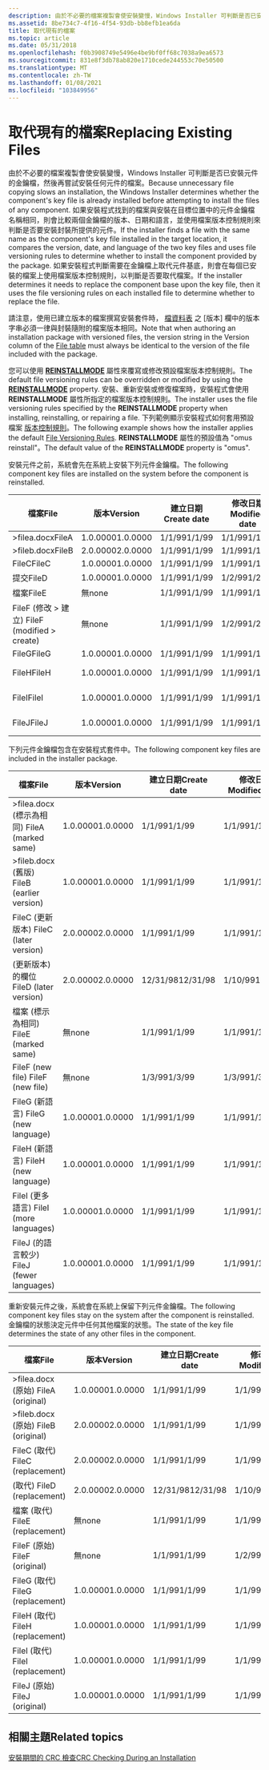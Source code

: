 ```yaml
---
description: 由於不必要的檔案複製會使安裝變慢，Windows Installer 可判斷是否已安裝元件的金鑰檔，然後再嘗試安裝任何元件的檔案。
ms.assetid: 8be734c7-4f16-4f54-93db-bb8efb1ea6da
title: 取代現有的檔案
ms.topic: article
ms.date: 05/31/2018
ms.openlocfilehash: f0b3908749e5496e4be9bf0ff68c7038a9ea6573
ms.sourcegitcommit: 831e8f3db78ab820e1710cede244553c70e50500
ms.translationtype: MT
ms.contentlocale: zh-TW
ms.lasthandoff: 01/08/2021
ms.locfileid: "103849956"
---
```

# <a name="replacing-existing-files"></a><span data-ttu-id="8b31f-103">取代現有的檔案</span><span class="sxs-lookup"><span data-stu-id="8b31f-103">Replacing Existing Files</span></span>

<span data-ttu-id="8b31f-104">由於不必要的檔案複製會使安裝變慢，Windows Installer 可判斷是否已安裝元件的金鑰檔，然後再嘗試安裝任何元件的檔案。</span><span class="sxs-lookup"><span data-stu-id="8b31f-104">Because unnecessary file copying slows an installation, the Windows Installer determines whether the component's key file is already installed before attempting to install the files of any component.</span></span> <span data-ttu-id="8b31f-105">如果安裝程式找到的檔案與安裝在目標位置中的元件金鑰檔名稱相同，則會比較兩個金鑰檔的版本、日期和語言，並使用檔案版本控制規則來判斷是否要安裝封裝所提供的元件。</span><span class="sxs-lookup"><span data-stu-id="8b31f-105">If the installer finds a file with the same name as the component's key file installed in the target location, it compares the version, date, and language of the two key files and uses file versioning rules to determine whether to install the component provided by the package.</span></span> <span data-ttu-id="8b31f-106">如果安裝程式判斷需要在金鑰檔上取代元件基底，則會在每個已安裝的檔案上使用檔案版本控制規則，以判斷是否要取代檔案。</span><span class="sxs-lookup"><span data-stu-id="8b31f-106">If the installer determines it needs to replace the component base upon the key file, then it uses the file versioning rules on each installed file to determine whether to replace the file.</span></span>

<span data-ttu-id="8b31f-107">請注意，使用已建立版本的檔案撰寫安裝套件時， [檔資料表](file-table.md) 之 [版本] 欄中的版本字串必須一律與封裝隨附的檔案版本相同。</span><span class="sxs-lookup"><span data-stu-id="8b31f-107">Note that when authoring an installation package with versioned files, the version string in the Version column of the [File table](file-table.md) must always be identical to the version of the file included with the package.</span></span>

<span data-ttu-id="8b31f-108">您可以使用 [**REINSTALLMODE**](reinstallmode.md) 屬性來覆寫或修改預設檔案版本控制規則。</span><span class="sxs-lookup"><span data-stu-id="8b31f-108">The default file versioning rules can be overridden or modified by using the [**REINSTALLMODE**](reinstallmode.md) property.</span></span> <span data-ttu-id="8b31f-109">安裝、重新安裝或修復檔案時，安裝程式會使用 **REINSTALLMODE** 屬性所指定的檔案版本控制規則。</span><span class="sxs-lookup"><span data-stu-id="8b31f-109">The installer uses the file versioning rules specified by the **REINSTALLMODE** property when installing, reinstalling, or repairing a file.</span></span> <span data-ttu-id="8b31f-110">下列範例顯示安裝程式如何套用預設檔案 [版本控制規則](file-versioning-rules.md)。</span><span class="sxs-lookup"><span data-stu-id="8b31f-110">The following example shows how the installer applies the default [File Versioning Rules](file-versioning-rules.md).</span></span> <span data-ttu-id="8b31f-111">**REINSTALLMODE** 屬性的預設值為 "omus reinstall"。</span><span class="sxs-lookup"><span data-stu-id="8b31f-111">The default value of the **REINSTALLMODE** property is "omus".</span></span>

<span data-ttu-id="8b31f-112">安裝元件之前，系統會先在系統上安裝下列元件金鑰檔。</span><span class="sxs-lookup"><span data-stu-id="8b31f-112">The following component key files are installed on the system before the component is reinstalled.</span></span>



| <span data-ttu-id="8b31f-113">檔案</span><span class="sxs-lookup"><span data-stu-id="8b31f-113">File</span></span>                                    | <span data-ttu-id="8b31f-114">版本</span><span class="sxs-lookup"><span data-stu-id="8b31f-114">Version</span></span>  | <span data-ttu-id="8b31f-115">建立日期</span><span class="sxs-lookup"><span data-stu-id="8b31f-115">Create date</span></span> | <span data-ttu-id="8b31f-116">修改日期</span><span class="sxs-lookup"><span data-stu-id="8b31f-116">Modified date</span></span> | <span data-ttu-id="8b31f-117">語言</span><span class="sxs-lookup"><span data-stu-id="8b31f-117">Language</span></span>    |
|-----------------------------------------|----------|-------------|---------------|-------------|
| <span data-ttu-id="8b31f-118">>filea.docx</span><span class="sxs-lookup"><span data-stu-id="8b31f-118">FileA</span></span>                                   | <span data-ttu-id="8b31f-119">1.0.0000</span><span class="sxs-lookup"><span data-stu-id="8b31f-119">1.0.0000</span></span> | <span data-ttu-id="8b31f-120">1/1/99</span><span class="sxs-lookup"><span data-stu-id="8b31f-120">1/1/99</span></span>      | <span data-ttu-id="8b31f-121">1/1/99</span><span class="sxs-lookup"><span data-stu-id="8b31f-121">1/1/99</span></span>        | <span data-ttu-id="8b31f-122">ENG</span><span class="sxs-lookup"><span data-stu-id="8b31f-122">ENG</span></span>         |
| <span data-ttu-id="8b31f-123">>fileb.docx</span><span class="sxs-lookup"><span data-stu-id="8b31f-123">FileB</span></span>                                   | <span data-ttu-id="8b31f-124">2.0.0000</span><span class="sxs-lookup"><span data-stu-id="8b31f-124">2.0.0000</span></span> | <span data-ttu-id="8b31f-125">1/1/99</span><span class="sxs-lookup"><span data-stu-id="8b31f-125">1/1/99</span></span>      | <span data-ttu-id="8b31f-126">1/1/99</span><span class="sxs-lookup"><span data-stu-id="8b31f-126">1/1/99</span></span>        | <span data-ttu-id="8b31f-127">ENG</span><span class="sxs-lookup"><span data-stu-id="8b31f-127">ENG</span></span>         |
| <span data-ttu-id="8b31f-128">FileC</span><span class="sxs-lookup"><span data-stu-id="8b31f-128">FileC</span></span>                                   | <span data-ttu-id="8b31f-129">1.0.0000</span><span class="sxs-lookup"><span data-stu-id="8b31f-129">1.0.0000</span></span> | <span data-ttu-id="8b31f-130">1/1/99</span><span class="sxs-lookup"><span data-stu-id="8b31f-130">1/1/99</span></span>      | <span data-ttu-id="8b31f-131">1/1/99</span><span class="sxs-lookup"><span data-stu-id="8b31f-131">1/1/99</span></span>        | <span data-ttu-id="8b31f-132">ENG</span><span class="sxs-lookup"><span data-stu-id="8b31f-132">ENG</span></span>         |
| <span data-ttu-id="8b31f-133">提交</span><span class="sxs-lookup"><span data-stu-id="8b31f-133">FileD</span></span>                                   | <span data-ttu-id="8b31f-134">1.0.0000</span><span class="sxs-lookup"><span data-stu-id="8b31f-134">1.0.0000</span></span> | <span data-ttu-id="8b31f-135">1/1/99</span><span class="sxs-lookup"><span data-stu-id="8b31f-135">1/1/99</span></span>      | <span data-ttu-id="8b31f-136">1/2/99</span><span class="sxs-lookup"><span data-stu-id="8b31f-136">1/2/99</span></span>        | <span data-ttu-id="8b31f-137">ENG</span><span class="sxs-lookup"><span data-stu-id="8b31f-137">ENG</span></span>         |
| <span data-ttu-id="8b31f-138">檔案</span><span class="sxs-lookup"><span data-stu-id="8b31f-138">FileE</span></span>                                   | <span data-ttu-id="8b31f-139">無</span><span class="sxs-lookup"><span data-stu-id="8b31f-139">none</span></span>     | <span data-ttu-id="8b31f-140">1/1/99</span><span class="sxs-lookup"><span data-stu-id="8b31f-140">1/1/99</span></span>      | <span data-ttu-id="8b31f-141">1/1/99</span><span class="sxs-lookup"><span data-stu-id="8b31f-141">1/1/99</span></span>        | <span data-ttu-id="8b31f-142">無</span><span class="sxs-lookup"><span data-stu-id="8b31f-142">none</span></span>        |
| <span data-ttu-id="8b31f-143">FileF (修改 > 建立) </span><span class="sxs-lookup"><span data-stu-id="8b31f-143">FileF (modified > create)</span></span><br/> | <span data-ttu-id="8b31f-144">無</span><span class="sxs-lookup"><span data-stu-id="8b31f-144">none</span></span>     | <span data-ttu-id="8b31f-145">1/1/99</span><span class="sxs-lookup"><span data-stu-id="8b31f-145">1/1/99</span></span>      | <span data-ttu-id="8b31f-146">1/2/99</span><span class="sxs-lookup"><span data-stu-id="8b31f-146">1/2/99</span></span>        | <span data-ttu-id="8b31f-147">無</span><span class="sxs-lookup"><span data-stu-id="8b31f-147">none</span></span>        |
| <span data-ttu-id="8b31f-148">FileG</span><span class="sxs-lookup"><span data-stu-id="8b31f-148">FileG</span></span>                                   | <span data-ttu-id="8b31f-149">1.0.0000</span><span class="sxs-lookup"><span data-stu-id="8b31f-149">1.0.0000</span></span> | <span data-ttu-id="8b31f-150">1/1/99</span><span class="sxs-lookup"><span data-stu-id="8b31f-150">1/1/99</span></span>      | <span data-ttu-id="8b31f-151">1/1/99</span><span class="sxs-lookup"><span data-stu-id="8b31f-151">1/1/99</span></span>        | <span data-ttu-id="8b31f-152">ENG</span><span class="sxs-lookup"><span data-stu-id="8b31f-152">ENG</span></span>         |
| <span data-ttu-id="8b31f-153">FileH</span><span class="sxs-lookup"><span data-stu-id="8b31f-153">FileH</span></span>                                   | <span data-ttu-id="8b31f-154">1.0.0000</span><span class="sxs-lookup"><span data-stu-id="8b31f-154">1.0.0000</span></span> | <span data-ttu-id="8b31f-155">1/1/99</span><span class="sxs-lookup"><span data-stu-id="8b31f-155">1/1/99</span></span>      | <span data-ttu-id="8b31f-156">1/1/99</span><span class="sxs-lookup"><span data-stu-id="8b31f-156">1/1/99</span></span>        | <span data-ttu-id="8b31f-157">ENG、FRN、SPN</span><span class="sxs-lookup"><span data-stu-id="8b31f-157">ENG,FRN,SPN</span></span> |
| <span data-ttu-id="8b31f-158">FileI</span><span class="sxs-lookup"><span data-stu-id="8b31f-158">FileI</span></span>                                   | <span data-ttu-id="8b31f-159">1.0.0000</span><span class="sxs-lookup"><span data-stu-id="8b31f-159">1.0.0000</span></span> | <span data-ttu-id="8b31f-160">1/1/99</span><span class="sxs-lookup"><span data-stu-id="8b31f-160">1/1/99</span></span>      | <span data-ttu-id="8b31f-161">1/1/99</span><span class="sxs-lookup"><span data-stu-id="8b31f-161">1/1/99</span></span>        | <span data-ttu-id="8b31f-162">ENG、FRN</span><span class="sxs-lookup"><span data-stu-id="8b31f-162">ENG,FRN</span></span>     |
| <span data-ttu-id="8b31f-163">FileJ</span><span class="sxs-lookup"><span data-stu-id="8b31f-163">FileJ</span></span>                                   | <span data-ttu-id="8b31f-164">1.0.0000</span><span class="sxs-lookup"><span data-stu-id="8b31f-164">1.0.0000</span></span> | <span data-ttu-id="8b31f-165">1/1/99</span><span class="sxs-lookup"><span data-stu-id="8b31f-165">1/1/99</span></span>      | <span data-ttu-id="8b31f-166">1/1/99</span><span class="sxs-lookup"><span data-stu-id="8b31f-166">1/1/99</span></span>        | <span data-ttu-id="8b31f-167">ENG、GER、ITN</span><span class="sxs-lookup"><span data-stu-id="8b31f-167">ENG,GER,ITN</span></span> |



 

<span data-ttu-id="8b31f-168">下列元件金鑰檔包含在安裝程式套件中。</span><span class="sxs-lookup"><span data-stu-id="8b31f-168">The following component key files are included in the installer package.</span></span>



| <span data-ttu-id="8b31f-169">檔案</span><span class="sxs-lookup"><span data-stu-id="8b31f-169">File</span></span>                               | <span data-ttu-id="8b31f-170">版本</span><span class="sxs-lookup"><span data-stu-id="8b31f-170">Version</span></span>  | <span data-ttu-id="8b31f-171">建立日期</span><span class="sxs-lookup"><span data-stu-id="8b31f-171">Create date</span></span> | <span data-ttu-id="8b31f-172">修改日期</span><span class="sxs-lookup"><span data-stu-id="8b31f-172">Modified date</span></span> | <span data-ttu-id="8b31f-173">語言</span><span class="sxs-lookup"><span data-stu-id="8b31f-173">Language</span></span>    |
|------------------------------------|----------|-------------|---------------|-------------|
| <span data-ttu-id="8b31f-174">>filea.docx (標示為相同) </span><span class="sxs-lookup"><span data-stu-id="8b31f-174">FileA (marked same)</span></span><br/>     | <span data-ttu-id="8b31f-175">1.0.0000</span><span class="sxs-lookup"><span data-stu-id="8b31f-175">1.0.0000</span></span> | <span data-ttu-id="8b31f-176">1/1/99</span><span class="sxs-lookup"><span data-stu-id="8b31f-176">1/1/99</span></span>      | <span data-ttu-id="8b31f-177">1/1/99</span><span class="sxs-lookup"><span data-stu-id="8b31f-177">1/1/99</span></span>        | <span data-ttu-id="8b31f-178">ENG</span><span class="sxs-lookup"><span data-stu-id="8b31f-178">ENG</span></span>         |
| <span data-ttu-id="8b31f-179">>fileb.docx (舊版) </span><span class="sxs-lookup"><span data-stu-id="8b31f-179">FileB (earlier version)</span></span><br/> | <span data-ttu-id="8b31f-180">1.0.0000</span><span class="sxs-lookup"><span data-stu-id="8b31f-180">1.0.0000</span></span> | <span data-ttu-id="8b31f-181">1/1/99</span><span class="sxs-lookup"><span data-stu-id="8b31f-181">1/1/99</span></span>      | <span data-ttu-id="8b31f-182">1/1/99</span><span class="sxs-lookup"><span data-stu-id="8b31f-182">1/1/99</span></span>        | <span data-ttu-id="8b31f-183">ENG</span><span class="sxs-lookup"><span data-stu-id="8b31f-183">ENG</span></span>         |
| <span data-ttu-id="8b31f-184">FileC (更新版本) </span><span class="sxs-lookup"><span data-stu-id="8b31f-184">FileC (later version)</span></span><br/>   | <span data-ttu-id="8b31f-185">2.0.0000</span><span class="sxs-lookup"><span data-stu-id="8b31f-185">2.0.0000</span></span> | <span data-ttu-id="8b31f-186">1/1/99</span><span class="sxs-lookup"><span data-stu-id="8b31f-186">1/1/99</span></span>      | <span data-ttu-id="8b31f-187">1/1/99</span><span class="sxs-lookup"><span data-stu-id="8b31f-187">1/1/99</span></span>        | <span data-ttu-id="8b31f-188">ENG</span><span class="sxs-lookup"><span data-stu-id="8b31f-188">ENG</span></span>         |
| <span data-ttu-id="8b31f-189"> (更新版本) 的欄位</span><span class="sxs-lookup"><span data-stu-id="8b31f-189">FileD (later version)</span></span><br/>   | <span data-ttu-id="8b31f-190">2.0.0000</span><span class="sxs-lookup"><span data-stu-id="8b31f-190">2.0.0000</span></span> | <span data-ttu-id="8b31f-191">12/31/98</span><span class="sxs-lookup"><span data-stu-id="8b31f-191">12/31/98</span></span>    | <span data-ttu-id="8b31f-192">1/10/99</span><span class="sxs-lookup"><span data-stu-id="8b31f-192">1/10/99</span></span>       | <span data-ttu-id="8b31f-193">FRN</span><span class="sxs-lookup"><span data-stu-id="8b31f-193">FRN</span></span>         |
| <span data-ttu-id="8b31f-194">檔案 (標示為相同) </span><span class="sxs-lookup"><span data-stu-id="8b31f-194">FileE (marked same)</span></span><br/>     | <span data-ttu-id="8b31f-195">無</span><span class="sxs-lookup"><span data-stu-id="8b31f-195">none</span></span>     | <span data-ttu-id="8b31f-196">1/1/99</span><span class="sxs-lookup"><span data-stu-id="8b31f-196">1/1/99</span></span>      | <span data-ttu-id="8b31f-197">1/1/99</span><span class="sxs-lookup"><span data-stu-id="8b31f-197">1/1/99</span></span>        | <span data-ttu-id="8b31f-198">無</span><span class="sxs-lookup"><span data-stu-id="8b31f-198">none</span></span>        |
| <span data-ttu-id="8b31f-199">FileF (new file) </span><span class="sxs-lookup"><span data-stu-id="8b31f-199">FileF (new file)</span></span><br/>        | <span data-ttu-id="8b31f-200">無</span><span class="sxs-lookup"><span data-stu-id="8b31f-200">none</span></span>     | <span data-ttu-id="8b31f-201">1/3/99</span><span class="sxs-lookup"><span data-stu-id="8b31f-201">1/3/99</span></span>      | <span data-ttu-id="8b31f-202">1/3/99</span><span class="sxs-lookup"><span data-stu-id="8b31f-202">1/3/99</span></span>        | <span data-ttu-id="8b31f-203">無</span><span class="sxs-lookup"><span data-stu-id="8b31f-203">none</span></span>        |
| <span data-ttu-id="8b31f-204">FileG (新語言) </span><span class="sxs-lookup"><span data-stu-id="8b31f-204">FileG (new language)</span></span><br/>    | <span data-ttu-id="8b31f-205">1.0.0000</span><span class="sxs-lookup"><span data-stu-id="8b31f-205">1.0.0000</span></span> | <span data-ttu-id="8b31f-206">1/1/99</span><span class="sxs-lookup"><span data-stu-id="8b31f-206">1/1/99</span></span>      | <span data-ttu-id="8b31f-207">1/1/99</span><span class="sxs-lookup"><span data-stu-id="8b31f-207">1/1/99</span></span>        | <span data-ttu-id="8b31f-208">FRN</span><span class="sxs-lookup"><span data-stu-id="8b31f-208">FRN</span></span>         |
| <span data-ttu-id="8b31f-209">FileH (新語言) </span><span class="sxs-lookup"><span data-stu-id="8b31f-209">FileH (new language)</span></span><br/>    | <span data-ttu-id="8b31f-210">1.0.0000</span><span class="sxs-lookup"><span data-stu-id="8b31f-210">1.0.0000</span></span> | <span data-ttu-id="8b31f-211">1/1/99</span><span class="sxs-lookup"><span data-stu-id="8b31f-211">1/1/99</span></span>      | <span data-ttu-id="8b31f-212">1/1/99</span><span class="sxs-lookup"><span data-stu-id="8b31f-212">1/1/99</span></span>        | <span data-ttu-id="8b31f-213">ITN，ENG，GER</span><span class="sxs-lookup"><span data-stu-id="8b31f-213">ITN,ENG,GER</span></span> |
| <span data-ttu-id="8b31f-214">FileI (更多語言) </span><span class="sxs-lookup"><span data-stu-id="8b31f-214">FileI (more languages)</span></span><br/>  | <span data-ttu-id="8b31f-215">1.0.0000</span><span class="sxs-lookup"><span data-stu-id="8b31f-215">1.0.0000</span></span> | <span data-ttu-id="8b31f-216">1/1/99</span><span class="sxs-lookup"><span data-stu-id="8b31f-216">1/1/99</span></span>      | <span data-ttu-id="8b31f-217">1/1/99</span><span class="sxs-lookup"><span data-stu-id="8b31f-217">1/1/99</span></span>        | <span data-ttu-id="8b31f-218">ENG、FRN、SPN</span><span class="sxs-lookup"><span data-stu-id="8b31f-218">ENG,FRN,SPN</span></span> |
| <span data-ttu-id="8b31f-219">FileJ (的語言較少) </span><span class="sxs-lookup"><span data-stu-id="8b31f-219">FileJ (fewer languages)</span></span><br/> | <span data-ttu-id="8b31f-220">1.0.0000</span><span class="sxs-lookup"><span data-stu-id="8b31f-220">1.0.0000</span></span> | <span data-ttu-id="8b31f-221">1/1/99</span><span class="sxs-lookup"><span data-stu-id="8b31f-221">1/1/99</span></span>      | <span data-ttu-id="8b31f-222">1/1/99</span><span class="sxs-lookup"><span data-stu-id="8b31f-222">1/1/99</span></span>        | <span data-ttu-id="8b31f-223">德國</span><span class="sxs-lookup"><span data-stu-id="8b31f-223">GER</span></span>         |



 

<span data-ttu-id="8b31f-224">重新安裝元件之後，系統會在系統上保留下列元件金鑰檔。</span><span class="sxs-lookup"><span data-stu-id="8b31f-224">The following component key files stay on the system after the component is reinstalled.</span></span> <span data-ttu-id="8b31f-225">金鑰檔的狀態決定元件中任何其他檔案的狀態。</span><span class="sxs-lookup"><span data-stu-id="8b31f-225">The state of the key file determines the state of any other files in the component.</span></span>



| <span data-ttu-id="8b31f-226">檔案</span><span class="sxs-lookup"><span data-stu-id="8b31f-226">File</span></span>                | <span data-ttu-id="8b31f-227">版本</span><span class="sxs-lookup"><span data-stu-id="8b31f-227">Version</span></span>  | <span data-ttu-id="8b31f-228">建立日期</span><span class="sxs-lookup"><span data-stu-id="8b31f-228">Create date</span></span> | <span data-ttu-id="8b31f-229">修改日期</span><span class="sxs-lookup"><span data-stu-id="8b31f-229">Modified date</span></span> | <span data-ttu-id="8b31f-230">語言</span><span class="sxs-lookup"><span data-stu-id="8b31f-230">Language</span></span>    |
|---------------------|----------|-------------|---------------|-------------|
| <span data-ttu-id="8b31f-231">>filea.docx (原始) </span><span class="sxs-lookup"><span data-stu-id="8b31f-231">FileA (original)</span></span>    | <span data-ttu-id="8b31f-232">1.0.0000</span><span class="sxs-lookup"><span data-stu-id="8b31f-232">1.0.0000</span></span> | <span data-ttu-id="8b31f-233">1/1/99</span><span class="sxs-lookup"><span data-stu-id="8b31f-233">1/1/99</span></span>      | <span data-ttu-id="8b31f-234">1/1/99</span><span class="sxs-lookup"><span data-stu-id="8b31f-234">1/1/99</span></span>        | <span data-ttu-id="8b31f-235">ENG</span><span class="sxs-lookup"><span data-stu-id="8b31f-235">ENG</span></span>         |
| <span data-ttu-id="8b31f-236">>fileb.docx (原始) </span><span class="sxs-lookup"><span data-stu-id="8b31f-236">FileB (original)</span></span>    | <span data-ttu-id="8b31f-237">2.0.0000</span><span class="sxs-lookup"><span data-stu-id="8b31f-237">2.0.0000</span></span> | <span data-ttu-id="8b31f-238">1/1/99</span><span class="sxs-lookup"><span data-stu-id="8b31f-238">1/1/99</span></span>      | <span data-ttu-id="8b31f-239">1/1/99</span><span class="sxs-lookup"><span data-stu-id="8b31f-239">1/1/99</span></span>        | <span data-ttu-id="8b31f-240">ENG</span><span class="sxs-lookup"><span data-stu-id="8b31f-240">ENG</span></span>         |
| <span data-ttu-id="8b31f-241">FileC (取代) </span><span class="sxs-lookup"><span data-stu-id="8b31f-241">FileC (replacement)</span></span> | <span data-ttu-id="8b31f-242">2.0.0000</span><span class="sxs-lookup"><span data-stu-id="8b31f-242">2.0.0000</span></span> | <span data-ttu-id="8b31f-243">1/1/99</span><span class="sxs-lookup"><span data-stu-id="8b31f-243">1/1/99</span></span>      | <span data-ttu-id="8b31f-244">1/1/99</span><span class="sxs-lookup"><span data-stu-id="8b31f-244">1/1/99</span></span>        | <span data-ttu-id="8b31f-245">ENG</span><span class="sxs-lookup"><span data-stu-id="8b31f-245">ENG</span></span>         |
| <span data-ttu-id="8b31f-246"> (取代) </span><span class="sxs-lookup"><span data-stu-id="8b31f-246">FileD (replacement)</span></span> | <span data-ttu-id="8b31f-247">2.0.0000</span><span class="sxs-lookup"><span data-stu-id="8b31f-247">2.0.0000</span></span> | <span data-ttu-id="8b31f-248">12/31/98</span><span class="sxs-lookup"><span data-stu-id="8b31f-248">12/31/98</span></span>    | <span data-ttu-id="8b31f-249">1/10/99</span><span class="sxs-lookup"><span data-stu-id="8b31f-249">1/10/99</span></span>       | <span data-ttu-id="8b31f-250">FRN</span><span class="sxs-lookup"><span data-stu-id="8b31f-250">FRN</span></span>         |
| <span data-ttu-id="8b31f-251">檔案 (取代) </span><span class="sxs-lookup"><span data-stu-id="8b31f-251">FileE (replacement)</span></span> | <span data-ttu-id="8b31f-252">無</span><span class="sxs-lookup"><span data-stu-id="8b31f-252">none</span></span>     | <span data-ttu-id="8b31f-253">1/1/99</span><span class="sxs-lookup"><span data-stu-id="8b31f-253">1/1/99</span></span>      | <span data-ttu-id="8b31f-254">1/1/99</span><span class="sxs-lookup"><span data-stu-id="8b31f-254">1/1/99</span></span>        | <span data-ttu-id="8b31f-255">無</span><span class="sxs-lookup"><span data-stu-id="8b31f-255">none</span></span>        |
| <span data-ttu-id="8b31f-256">FileF (原始) </span><span class="sxs-lookup"><span data-stu-id="8b31f-256">FileF (original)</span></span>    | <span data-ttu-id="8b31f-257">無</span><span class="sxs-lookup"><span data-stu-id="8b31f-257">none</span></span>     | <span data-ttu-id="8b31f-258">1/1/99</span><span class="sxs-lookup"><span data-stu-id="8b31f-258">1/1/99</span></span>      | <span data-ttu-id="8b31f-259">1/2/99</span><span class="sxs-lookup"><span data-stu-id="8b31f-259">1/2/99</span></span>        | <span data-ttu-id="8b31f-260">無</span><span class="sxs-lookup"><span data-stu-id="8b31f-260">none</span></span>        |
| <span data-ttu-id="8b31f-261">FileG (取代) </span><span class="sxs-lookup"><span data-stu-id="8b31f-261">FileG (replacement)</span></span> | <span data-ttu-id="8b31f-262">1.0.0000</span><span class="sxs-lookup"><span data-stu-id="8b31f-262">1.0.0000</span></span> | <span data-ttu-id="8b31f-263">1/1/99</span><span class="sxs-lookup"><span data-stu-id="8b31f-263">1/1/99</span></span>      | <span data-ttu-id="8b31f-264">1/1/99</span><span class="sxs-lookup"><span data-stu-id="8b31f-264">1/1/99</span></span>        | <span data-ttu-id="8b31f-265">FRN</span><span class="sxs-lookup"><span data-stu-id="8b31f-265">FRN</span></span>         |
| <span data-ttu-id="8b31f-266">FileH (取代) </span><span class="sxs-lookup"><span data-stu-id="8b31f-266">FileH (replacement)</span></span> | <span data-ttu-id="8b31f-267">1.0.0000</span><span class="sxs-lookup"><span data-stu-id="8b31f-267">1.0.0000</span></span> | <span data-ttu-id="8b31f-268">1/1/99</span><span class="sxs-lookup"><span data-stu-id="8b31f-268">1/1/99</span></span>      | <span data-ttu-id="8b31f-269">1/1/99</span><span class="sxs-lookup"><span data-stu-id="8b31f-269">1/1/99</span></span>        | <span data-ttu-id="8b31f-270">ITN，ENG，GER</span><span class="sxs-lookup"><span data-stu-id="8b31f-270">ITN,ENG,GER</span></span> |
| <span data-ttu-id="8b31f-271">FileI (取代) </span><span class="sxs-lookup"><span data-stu-id="8b31f-271">FileI (replacement)</span></span> | <span data-ttu-id="8b31f-272">1.0.0000</span><span class="sxs-lookup"><span data-stu-id="8b31f-272">1.0.0000</span></span> | <span data-ttu-id="8b31f-273">1/1/99</span><span class="sxs-lookup"><span data-stu-id="8b31f-273">1/1/99</span></span>      | <span data-ttu-id="8b31f-274">1/1/99</span><span class="sxs-lookup"><span data-stu-id="8b31f-274">1/1/99</span></span>        | <span data-ttu-id="8b31f-275">ENG、FRN、SPN</span><span class="sxs-lookup"><span data-stu-id="8b31f-275">ENG,FRN,SPN</span></span> |
| <span data-ttu-id="8b31f-276">FileJ (原始) </span><span class="sxs-lookup"><span data-stu-id="8b31f-276">FileJ (original)</span></span>    | <span data-ttu-id="8b31f-277">1.0.0000</span><span class="sxs-lookup"><span data-stu-id="8b31f-277">1.0.0000</span></span> | <span data-ttu-id="8b31f-278">1/1/99</span><span class="sxs-lookup"><span data-stu-id="8b31f-278">1/1/99</span></span>      | <span data-ttu-id="8b31f-279">1/1/99</span><span class="sxs-lookup"><span data-stu-id="8b31f-279">1/1/99</span></span>        | <span data-ttu-id="8b31f-280">ENG、GER、ITN</span><span class="sxs-lookup"><span data-stu-id="8b31f-280">ENG,GER,ITN</span></span> |



 

## <a name="related-topics"></a><span data-ttu-id="8b31f-281">相關主題</span><span class="sxs-lookup"><span data-stu-id="8b31f-281">Related topics</span></span>

<dl> <dt>

[<span data-ttu-id="8b31f-282">安裝期間的 CRC 檢查</span><span class="sxs-lookup"><span data-stu-id="8b31f-282">CRC Checking During an Installation</span></span>](crc-checking-during-an-installation.md)
</dt> </dl>

 

 




